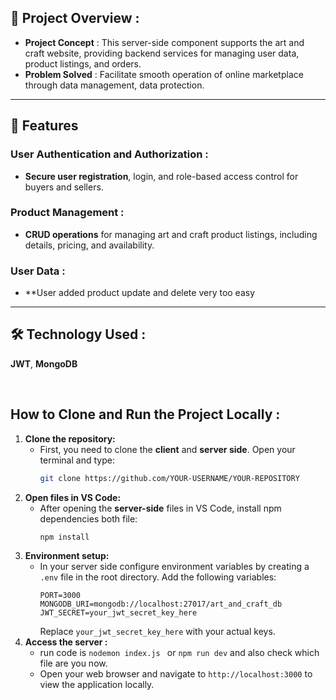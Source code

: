 ## 📜 Project Overview :

- **Project Concept** : This server-side component supports the art and craft website, providing backend services for managing user data, product listings, and orders.
- **Problem Solved** : Facilitate smooth operation of online marketplace through data management, data protection.


---

## 🌟 Features

### User Authentication and Authorization :
- **Secure user registration**, login, and role-based access control for buyers and sellers.

### Product Management :
- **CRUD operations** for managing art and craft product listings, including details, pricing, and availability.

### User Data :
- **User added product update and delete very too easy

---

## 🛠 Technology Used : 
**JWT**, **MongoDB**

<br/>

## How to Clone and Run the Project Locally : 

1. **Clone the repository:**
   - First, you need to clone the **client** and **server side**. Open your terminal and type:
     ```bash
     git clone https://github.com/YOUR-USERNAME/YOUR-REPOSITORY
     ```
2. **Open files in VS Code:**
   - After opening the **server-side** files in VS Code, install npm dependencies both file:
     ```bash
     npm install
     ```
3. **Environment setup:**
   - In your server side configure environment variables by creating a `.env` file in the root directory. Add the following variables:
     ```plaintext
     PORT=3000
     MONGODB_URI=mongodb://localhost:27017/art_and_craft_db
     JWT_SECRET=your_jwt_secret_key_here
     ```
     Replace `your_jwt_secret_key_here` with your actual keys.
4. **Access the server :**
   - run code is `nodemon index.js ` or `npm run dev` and also check which file are you now. 
   - Open your web browser and navigate to `http://localhost:3000` to view the application locally.
